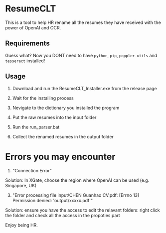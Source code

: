 # ResumeCLT

This is a tool to help HR rename all the resumes they have received with the power of OpenAI and OCR.

## Requirements

Guess what? Now you DONT need to have `python`, `pip`, `poppler-utils` and `tesseract` installed!

## Usage

1. Download and run the ResumeCLT_Installer.exe from the release page

2. Wait for the installing process

3. Nevigate to the dictionary you installed the program

4. Put the raw resumes into the input folder

5. Run the run_parser.bat

6. Collect the renamed resumes in the output folder

# Errors you may encounter

1. "Connection Error"

Solution: In XGate, choose the region where OpenAI can be used (e.g. Singapore, UK)

3. "Error processing file input\CHEN Guanhao CV.pdf: [Errno 13] Permission denied: 'output\\xxxxx.pdf'"
 
Solution: ensure you have the access to edit the relavant folders: right click the folder and check all the access in the propoties part


Enjoy being HR.
